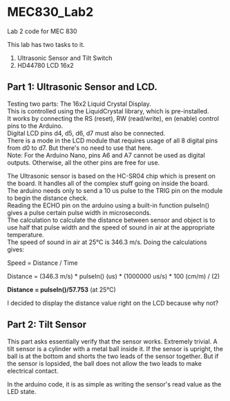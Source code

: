 # MEC830_Lab2
Lab 2 code for MEC 830

This lab has two tasks to it.

1. Ultrasonic Sensor and Tilt Switch
2. HD44780 LCD 16x2

## Part 1: Ultrasonic Sensor and LCD.  
Testing two parts: The 16x2 Liquid Crystal Display.  
This is controlled using the LiquidCrystal library, which is pre-installed.  
It works by connecting the RS (reset), RW (read/write), en (enable) control pins to the Arduino.  
Digital LCD pins d4, d5, d6, d7 must also be connected.  
There is a mode in the LCD module that requires usage of all 8 digital pins from d0 to d7. But there's no need to use that here.  
Note: For the Arduino Nano, pins A6 and A7 cannot be used as digital outputs. Otherwise, all the other pins are free for use.


The Ultrasonic sensor is based on the HC-SR04 chip which is present on the board. It handles all of the complex stuff going on inside the board.  
The arduino needs only to send a 10 us pulse to the TRIG pin on the module to begin the distance check.  
Reading the ECHO pin on the arduino using a built-in function pulseIn() gives a pulse certain pulse width in microseconds.  
The calculation to calculate the distance between sensor and object is to use half that pulse width and the speed of sound in air at the appropriate temperature.  
The speed of sound in air at 25°C is 346.3 m/s. Doing the calculations gives:

Speed = Distance / Time

Distance = (346.3 m/s) * pulseIn() (us) * (1000000 us/s) * 100 (cm/m) / (2)

**Distance = pulseIn()/57.753** (at 25°C)

I decided to display the distance value right on the LCD because why not?


## Part 2: Tilt Sensor
This part asks essentially verify that the sensor works.
Extremely trivial. A tilt sensor is a cylinder with a metal ball inside it. If the sensor is upright, the ball is at the bottom and shorts the two leads of the sensor together. But if the sensor is lopsided, the ball does not allow the two leads to make electrical contact.

In the arduino code, it is as simple as writing the sensor's read value as the LED state.
